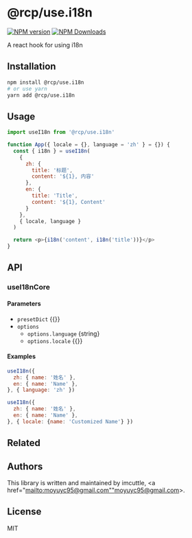 # @rcp/use.i18n

[![NPM version](https://img.shields.io/npm/v/@rcp/use.i18n.svg?style=flat-square)](https://www.npmjs.com/package/@rcp/use.i18n)
[![NPM Downloads](https://img.shields.io/npm/dm/@rcp/use.i18n.svg?style=flat-square&maxAge=43200)](https://www.npmjs.com/package/@rcp/use.i18n)

A react hook for using i18n

## Installation

```bash
npm install @rcp/use.i18n
# or use yarn
yarn add @rcp/use.i18n
```

## Usage

```javascript
import useI18n from '@rcp/use.i18n'

function App({ locale = {}, language = 'zh' } = {}) {
  const { i18n } = useI18n(
    {
      zh: {
        title: '标题',
        content: '${1}, 内容'
      },
      en: {
        title: 'Title',
        content: '${1}, Content'
      }
    },
    { locale, language }
  )

  return <p>{i18n('content', i18n('title'))}</p>
}
```

## API

<!-- Generated by documentation.js. Update this documentation by updating the source code. -->

### useI18nCore

#### Parameters

-   `presetDict`  {{}}
-   `options`  
    -   `options.language`  {string}
    -   `options.locale`  {{}}

#### Examples

```javascript
useI18n({
  zh: { name: '姓名' },
  en: { name: 'Name' },
}, { language: 'zh' })
```

```javascript
useI18n({
  zh: { name: '姓名' },
  en: { name: 'Name' },
}, { locale: {name: 'Customized Name'} })
```

## Related

## Authors

This library is written and maintained by imcuttle, &lt;a href="<mailto:moyuyc95@gmail.com"">moyuyc95@gmail.com></a>.

## License

MIT
